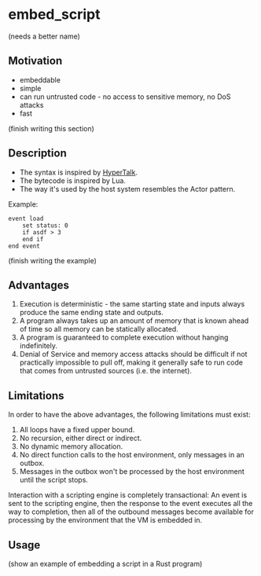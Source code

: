 # embed_script

(needs a better name)

## Motivation

* embeddable
* simple
* can run untrusted code - no access to sensitive memory, no DoS attacks
* fast

(finish writing this section)

## Description

* The syntax is inspired by [HyperTalk](https://en.wikipedia.org/wiki/HyperTalk).
* The bytecode is inspired by Lua.
* The way it's used by the host system resembles the Actor pattern.

Example:
```
event load
    set status: 0
    if asdf > 3
    end if
end event
```

(finish writing the example)

## Advantages

1. Execution is deterministic - the same starting state and inputs always produce the same ending
state and outputs.
2. A program always takes up an amount of memory that is known ahead of time so all memory can be
statically allocated.
3. A program is guaranteed to complete execution without hanging indefinitely.
4. Denial of Service and memory access attacks should be difficult if not practically impossible to
pull off, making it generally safe to run code that comes from untrusted sources (i.e. the
internet).

## Limitations

In order to have the above advantages, the following limitations must exist:

1. All loops have a fixed upper bound.
2. No recursion, either direct or indirect.
3. No dynamic memory allocation.
4. No direct function calls to the host environment, only messages in an outbox.
5. Messages in the outbox won't be processed by the host environment until the script stops.

Interaction with a scripting engine is completely transactional: An event is sent to the scripting
engine, then the response to the event executes all the way to completion, then all of the outbound
messages become available for processing by the environment that the VM is embedded in.

## Usage

(show an example of embedding a script in a Rust program)
